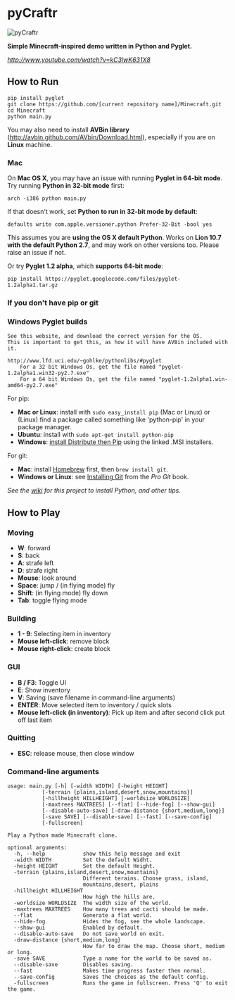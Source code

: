 # pyCraftr

![pyCraftr](https://raw.github.com/ronmurphy/Minecraft/master/screenshot.png)

**Simple Minecraft-inspired demo written in Python and Pyglet.**

*http://www.youtube.com/watch?v=kC3lwK631X8*

## How to Run

    pip install pyglet
    git clone https://github.com/[current repository name]/Minecraft.git
    cd Minecraft
    python main.py

You may also need to install **AVBin library** (http://avbin.github.com/AVbin/Download.html), especially if you are on **Linux** machine.

### Mac

On **Mac OS X**, you may have an issue with running **Pyglet in 64-bit mode**. Try running **Python in 32-bit mode** first:

    arch -i386 python main.py

If that doesn't work, set **Python to run in 32-bit mode by default**:

    defaults write com.apple.versioner.python Prefer-32-Bit -bool yes

This assumes you are **using the OS X default Python**. Works on **Lion 10.7 with the default Python 2.7**, and may work on other versions too. Please raise an issue if not.

Or try **Pyglet 1.2 alpha**, which **supports 64-bit mode**:

    pip install https://pyglet.googlecode.com/files/pyglet-1.2alpha1.tar.gz

### If you don't have pip or git

### Windows Pyglet builds
    See this website, and download the correct version for the OS.
    This is important to get this, as how it will have AVBin included with it.

    http://www.lfd.uci.edu/~gohlke/pythonlibs/#pyglet
        For a 32 bit Windows Os, get the file named "pyglet-1.2alpha1.win32-py2.7.‌exe"
        For a 64 bit Windows Os, get the file named "pyglet-1.2alpha1.win-amd64-py2.7.‌exe"

For pip:

- **Mac or Linux**: install with `sudo easy_install pip` (Mac or Linux) or (Linux) find a package called something like 'python-pip' in your package manager.
- **Ubuntu**: install with `sudo apt-get install python-pip`
- **Windows**: [install Distribute then Pip](http://stackoverflow.com/a/12476379/992887) using the linked .MSI installers.

For git:

- **Mac**: install [Homebrew](http://mxcl.github.com/homebrew/) first, then `brew install git`.
- **Windows or Linux**: see [Installing Git](http://git-scm.com/book/en/Getting-Started-Installing-Git) from the _Pro Git_ book.

*See the [wiki](https://github.com/fogleman/Minecraft/wiki) for this project to install Python, and other tips.*

## How to Play

### Moving

- **W**: forward
- **S**: back
- **A**: strafe left
- **D**: strafe right
- **Mouse**: look around
- **Space**: jump / (in flying mode) fly
- **Shift**: (in flying mode) fly down
- **Tab**: toggle flying mode

### Building

- **1 - 9**: Selecting item in inventory
- **Mouse left-click**: remove block
- **Mouse right-click**: create block

### GUI

- **B / F3**: Toggle UI
- **E**: Show inventory
- **V**: Saving (save filename in command-line arguments)
- **ENTER**: Move selected item to inventory / quick slots
- **Mouse left-click (in inventory)**: Pick up item and after second click put off last item

### Quitting

- **ESC**: release mouse, then close window

### Command-line arguments
    usage: main.py [-h] [-width WIDTH] [-height HEIGHT]
               [-terrain {plains,island,desert,snow,mountains}]
               [-hillheight HILLHEIGHT] [-worldsize WORLDSIZE]
               [-maxtrees MAXTREES] [--flat] [--hide-fog] [--show-gui]
               [--disable-auto-save] [-draw-distance {short,medium,long}]
               [-save SAVE] [--disable-save] [--fast] [--save-config]
               [-fullscreen]

    Play a Python made Minecraft clone.

    optional arguments:
      -h, --help            show this help message and exit
      -width WIDTH          Set the default Widht.
      -height HEIGHT        Set the default Height.
      -terrain {plains,island,desert,snow,mountains}
                            Different terains. Choose grass, island,
                            mountains,desert, plains
      -hillheight HILLHEIGHT
                            How high the hills are.
      -worldsize WORLDSIZE  The width size of the world.
      -maxtrees MAXTREES    How many trees and cacti should be made.
      --flat                Generate a flat world.
      --hide-fog            Hides the fog, see the whole landscape.
      --show-gui            Enabled by default.
      --disable-auto-save   Do not save world on exit.
      -draw-distance {short,medium,long}
                            How far to draw the map. Choose short, medium or long.
      -save SAVE            Type a name for the world to be saved as.
      --disable-save        Disables saving.
      --fast                Makes time progress faster then normal.
      --save-config         Saves the choices as the default config.
      -fullscreen           Runs the game in fullscreen. Press 'Q' to exit the game.
